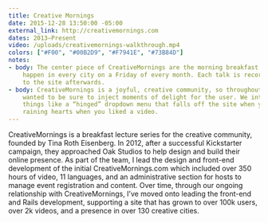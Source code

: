 ```yaml
---
title: Creative Mornings
date: 2015-12-28 13:50:00 -05:00
external_link: http://creativemornings.com
dates: 2013–Present
video: /uploads/creativemornings-walkthrough.mp4
colors: ["#F00", "#00B2D9", "#F7941E", "#73B84D"]
notes:
- body: The center piece of CreativeMornings are the morning breakfast lectures which
    happen in every city on a Friday of every month. Each talk is recorded and uploaded
    to the site afterwards.
- body: CreativeMornings is a joyful, creative community, so throughout the site we
    wanted to be sure to inject moments of delight for the user. We introduced fun
    things like a “hinged” dropdown menu that falls off the site when you log in and
    raining hearts when you liked a video.
---
```


CreativeMornings is a breakfast lecture series for the creative community, founded by Tina Roth Eisenberg. In 2012, after a successful Kickstarter campaign, they approached Oak Studios to help design and build their online presence. As part of the team, I lead the design and front-end development of the initial CreativeMornings.com which included over 350 hours of video, 11 languages, and an administrative section for hosts to manage event registration and content. Over time, through our ongoing relationship with CreativeMornings, I’ve moved onto leading the front-end and Rails development, supporting a site that has grown to over 100k users, over 2k videos, and a presence in over 130 creative cities.